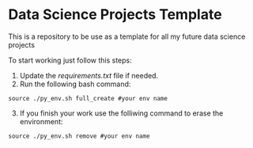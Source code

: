 # Data Science Projects Template

This is a repository to be use as a template for all my future data science projects

To start working just follow this steps:

1. Update the *requirements.txt* file if needed.
2. Run the following bash command:

```console
source ./py_env.sh full_create #your env name  
```

3. If you finish your work use the folliwing command to erase the environment:

```console
source ./py_env.sh remove #your env name  
```